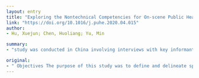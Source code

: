 ```yaml
---
layout: entry
title: "Exploring the Nontechnical Competencies for On-scene Public Health Responders in Chemical, Biological, Radiological and Nuclear Emergencies: A Qualitative Study"
link: "https://doi.org/10.1016/j.puhe.2020.04.015"
author:
- Hu, Xuejun; Chen, Huoliang; Yu, Min

summary:
- "study was conducted in China involving interviews with key informants in the field of health response to CBRN disasters. Interviews were recorded with audio equipment, transcribed and coded into codable passages according to grounded theory with NVivo software. Eight domains of nontechnical core competencies were identified: situation awareness, communication skills, collaboration, resource management, task management, cultural competency, austere environment skills, and (8) physical stamina."

original:
- " Objectives The purpose of this study was to define and delineate specific nontechnical competencies for first-line public health responders in Chemical, Biological, Radiological and Nuclear (CBRN) emergencies in China. Study design A qualitative study was conducted in China involving interviews with key informants in the field of health response to CBRN disasters. Methods One-on-one in-depth interviews were carried out with 20 participants, including expert members of National Medical Response Teams for CBRN Disasters, officials at emergency management authorities, and scholars of academic institutions related to CBRN emergency. Interviews were recorded with audio equipment, transcribed and coded into codable passages according to grounded theory with NVivo software. Themes were identified within the transcriptions by using thematic analysis. Results 159 codable passages were produced. Eight domains of nontechnical core competencies were identified: (1) situation awareness, (2) communication skills, (3) collaboration, (4) resource management, (5) task management, (6) cultural competency, (7) austere environment skills, and (8) physical stamina. Conclusions The study identified a variety of competencies for on-scene public health responders in CBRN emergencies. The findings of this study could specifically benefit development of strategy and improvement of content of education and training. Further research that involves input from the disaster response community at large are needed for the validation of these competencies."
---
```


